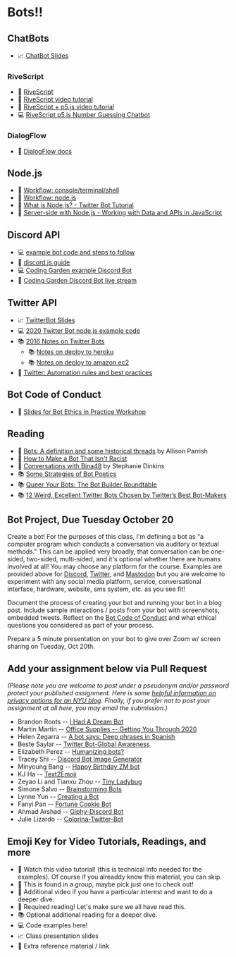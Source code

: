 # Bots!!

## ChatBots

- 📈 [ChatBot Slides](https://docs.google.com/presentation/d/1NCeg8WJnH2RFU-VTMpYCffPGHkFRDAoED4LwK6affvI/edit?usp=sharing)

### RiveScript

- 🔗 [RiveScript](https://www.rivescript.com/)
- 🚨 [RiveScript video tutorial](https://www.youtube.com/watch?v=wf8w1BJb9Xc)
- 🍿 [RiveScript + p5.js video tutorial](https://www.youtube.com/watch?v=zGe1m_bLOFk)
- 💻 [RiveScript p5.js Number Guessing Chatbot](https://editor.p5js.org/codingtrain/sketches/_XqFRhtaK)

### DialogFlow

- 🔗 [DialogFlow docs](https://cloud.google.com/dialogflow/docs/)

## Node.js

- 🚨 [Workflow: console/terminal/shell](https://youtu.be/FnkkzgYuXUM)
- 🚨 [Workflow: node.js](https://youtu.be/FjWbUK2HdCo)
- 🍿 [What is Node.js? - Twitter Bot Tutorial](https://youtu.be/RF5_MPSNAtU)
- 🍿 [Server-side with Node.js - Working with Data and APIs in JavaScript](https://youtu.be/wxbQP1LMZsw?list=PLRqwX-V7Uu6YxDKpFzf_2D84p0cyk4T7X)

## Discord API

- 💻 [example bot code and steps to follow](https://github.com/shiffman/Discord-Bot-A2Z)
- 📕 [discord.js guide](https://discordjs.guide/)
- 💻 [Coding Garden example Discord Bot](https://github.com/CodingGarden/intro-discord-bot)
- 🍿 [Coding Garden Discord Bot live stream](https://youtu.be/gzM7kj6gV5I)

## Twitter API

- 📈 [TwitterBot Slides](https://docs.google.com/presentation/d/1rL95AggCb0EG6sBhZ47OWWgI_t7Hllqbyt4AnD2c3-4/edit?usp=sharing)
- 💻 [2020 Twitter Bot node.js example code](https://github.com/shiffman/Twitter-Bot-A2Z)
- 📚 [2016 Notes on Twitter Bots](http://shiffman.net/a2z/twitter-bots/)
  - 📚 [Notes on deploy to heroku](http://shiffman.net/a2z/bot-heroku/)
  - 📚 [Notes on deploy to amazon ec2](http://shiffman.net/a2z/bot-ec2/)
- 📕 [Twitter: Automation rules and best practices](https://support.twitter.com/articles/76915)

## Bot Code of Conduct

- 🌈 [Slides for Bot Ethics in Practice Workshop](https://docs.google.com/presentation/d/1ugYkvbtydBdG5E-N7Bm73O1ry4NOxnVnB8BEGjdh9jQ/edit#slide=id.ga0dd3dd32b_0_228)

## Reading

- 📕 [Bots: A definition and some historical threads](https://points.datasociety.net/bots-a-definition-and-some-historical-threads-47738c8ab1ce) by Allison Parrish
- 📕 [How to Make a Bot That Isn't Racist](https://www.vice.com/en/article/mg7g3y/how-to-make-a-not-racist-bot)
- 📕 [Conversations with Bina48](https://www.stephaniedinkins.com/conversations-with-bina48.html) by Stephanie Dinkins
- 📚 [Some Strategies of Bot Poetics](https://harrygiles.org/2016/04/06/some-strategies-of-bot-poetics/)
- 📚 [Queer Your Bots: The Bot Builder Roundtable](http://www.autostraddle.com/queer-your-bots-the-bot-builder-roundtable-333806/)
- 📚 [12 Weird, Excellent Twitter Bots Chosen by Twitter’s Best Bot-Makers](http://nymag.com/following/2015/11/12-weirdest-funniest-smartest-twitter-bots.html)

## Bot Project, Due Tuesday October 20

Create a bot! For the purposes of this class, I'm defining a bot as "a computer program which conducts a conversation via auditory or textual methods." This can be applied very broadly, that conversation can be one-sided, two-sided, multi-sided, and it's optional whether there are humans involved at all! You may choose any platform for the course. Examples are provided above for [Discord](https://discord.com/), [Twitter](http://twitter.com/), and [Mastodon](<https://en.wikipedia.org/wiki/Mastodon_(software)>) but you are welcome to experiment with any social media platform, service, conversational interface, hardware, website, sms system, etc. as you see fit!

Document the process of creating your bot and running your bot in a blog post. Include sample interactions / posts from your bot with screenshots, embedded tweets. Reflect on the [Bot Code of Conduct](https://github.com/shiffman/Bot-Code-of-Conduct/blob/main/README.md) and what ethical questions you considered as part of your process.

Prepare a 5 minute presentation on your bot to give over Zoom w/ screen sharing on Tuesday, Oct 20th.

## Add your assignment below via Pull Request

_(Please note you are welcome to post under a pseudonym and/or password protect your published assignment. Here is some [helpful information on privacy options for an NYU blog](https://nyu.service-now.com/sp?id=kb_article&sysparm_article=KB0012245&sys_kb_id=b2ddc9da004aa1002a5d036a271e5f70&spa=1). Finally, if you prefer not to post your assignment at all here, you may email the submission.)_

- Brandon Roots -- [I Had A Dream Bot](https://brandonroots.com/2020/10/17/i-had-a-dream-bot/)
- Martin Martin -- [Office Supplies -- Getting You Through 2020](https://www.martinsquared.com/2020/10/18/office-supplies-getting-you-through-2020/)
- Helen Zegarra -- [A bot says: Deep phrases in Spanish](https://texaotech.wordpress.com/2020/10/19/a-bot-says-deep-phrases-in-spanish/)
- Beste Saylar -- [Twitter Bot-Global Awareness](https://www.bestesaylar.com/programming-a2z)
- Elizabeth Perez -- [Humanizing bots?](https://brujatech.wordpress.com/2020/10/19/humanizing-bots/)
- Tracey Shi -- [Discord Bot Image Generator](http://wp.nyu.edu/tianyeeee/programming-a-z/)
- Minyoung Bang -- [Happy Birthday ZM bot](http://wp.nyu.edu/minyoungbang/week6-hbdzbot/)
- KJ Ha -- [Text2Emoji](https://www.kyungjooha.com/post/text2emoji)
- Zeyao Li and Tianxu Zhou -- [Tiny Ladybug](https://tianxuzhoublabla.wordpress.com/2020/10/20/week06-tiny-ladybug/)
- Simone Salvo -- [Brainstorming Bots](https://www.simonesalvo.com/itp-portfolio/2020/10/20/bot-brainstorming)
- Lynne Yun -- [Creating a Bot](https://github.com/lynneyun/ITP-Documentation/blob/master/Programming_from_A_to_Z/Sesson05-06/MakingABot.md)
- Fanyi Pan -- [Fortune Cookie Bot](https://fanyipan.wordpress.com/2020/10/20/fortune-cookie-bot/)
- Ahmad Arshad -- [Giphy-Discord Bot](https://dev1.ed-projects.nyu.edu/geotools/2020/10/20/giphy-discord-bot/)
- Julie Lizardo -- [Colorina-Twitter-Bot](https://twitter.com/colorinathebot)

## Emoji Key for Video Tutorials, Readings, and more

- 🚨 Watch this video tutorial! (this is technical info needed for the examples). Of course if you alreaddy know this material, you can skip.
- 🔢 This is found in a group, maybe pick just one to check out!
- 🍿 Additional video if you have a particular interest and want to do a deeper dive.
- 📕 Required reading! Let's make sure we all have read this.
- 📚 Optional additional reading for a deeper dive.
- 💻 Code examples here!
- 📈 Class presentation slides
- 🔗 Extra reference material / link
